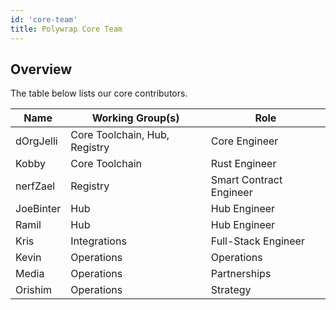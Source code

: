 ```yaml
---
id: 'core-team'
title: Polywrap Core Team
---
```


## Overview

The table below lists our core contributors.

| Name      | Working Group(s)              | Role                    |
| --------- | ----------------------------- | ----------------------- |
| dOrgJelli | Core Toolchain, Hub, Registry | Core Engineer           |
| Kobby     | Core Toolchain                | Rust Engineer           |
| nerfZael  | Registry                      | Smart Contract Engineer |
| JoeBinter | Hub                           | Hub Engineer            |
| Ramil     | Hub                           | Hub Engineer            |
| Kris      | Integrations                  | Full-Stack Engineer     |
| Kevin     | Operations                    | Operations              |
| Media     | Operations                    | Partnerships            |
| Orishim   | Operations                    | Strategy                |
